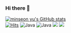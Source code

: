 ### Hi there 👋


[![minseon yu's GitHub stats](https://github-readme-stats.vercel.app/api?username=dhdl2389)](https://github.com/사용자명/github-readme-stats) </br>
[![Hits](https://hits.seeyoufarm.com/api/count/incr/badge.svg?url=https%3A%2F%2Fgithub.com%2Fdhdl2389%2Fdhdl2389.git&count_bg=%2379C83D&title_bg=%23555555&icon=&icon_color=%23E7E7E7&title=hits&edge_flat=false)](https://hits.seeyoufarm.com)
<img alt="Java" src ="https://img.shields.io/badge/Java-007396.svg?&style=flat-square&logo=Java&logoColor=white"/>
<img alt="Java" src ="https://img.shields.io/badge/JavaScript-F7DF1E?style=flat-square&logo=JavaScript&logoColor=white"/>
<img src="https://img.shields.io/badge/HTML-E34F26?style=flat-square&logo=HTML&logoColor=white"/></a> 
<img src="https://img.shields.io/badge/CSS-1572B6?style=flat-square&logo=CSS&logoColor=white"/></a></br>


<!--
**dhdl2389/dhdl2389** is a ✨ _special_ ✨ repository because its `README.md` (this file) appears on your GitHub profile.

Here are some ideas to get you started:

- 🔭 I’m currently working on ...
- 🌱 I’m currently learning ...
- 👯 I’m looking to collaborate on ...
- 🤔 I’m looking for help with ...
- 💬 Ask me about ...
- 📫 How to reach me: ...
- 😄 Pronouns: ...
- ⚡ Fun fact: ...
-->
